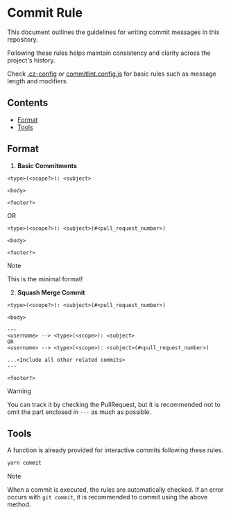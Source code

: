 # Commit Rule

This document outlines the guidelines for writing commit messages in this
repository.

Following these rules helps maintain consistency and clarity across the
project's history.

Check [.cz-config](../.cz-config.js) or
[commitlint.config.js](../commitlint.config.js) for basic rules such as message
length and modifiers.

## Contents

- [Format](#format)
- [Tools](#tools)

## Format

1. **Basic Commitments**

```gitcommit
<type>(<scope?>): <subject>

<body>

<footer?>
```

OR

```gitcommit
<type>(<scope?>): <subject>(#<pull_request_number>)

<body>

<footer?>
```

> [!NOTE]
>
> This is the minimal format!

2. **Squash Merge Commit**

```gitcommit
<type>(<scope?>): <subject>(#<pull_request_number>)

<body>

---
<username> --> <type>(<scope>): <subject>
OR
<username> --> <type>(<scope>): <subject>(#<pull_request_number>)

...<Include all other related commits>
---

<footer?>
```

> [!WARNING]
>
> You can track it by checking the PullRequest, but it is recommended not to
> omit the part enclosed in `---` as much as possible.

## Tools

A function is already provided for interactive commits following these rules.

```sh
yarn commit
```

> [!NOTE]
>
> When a commit is executed, the rules are automatically checked. If an error
> occurs with `git commit`, it is recommended to commit using the above method.
